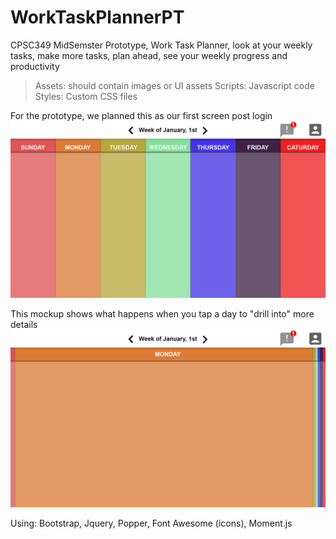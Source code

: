 # WorkTaskPlannerPT
CPSC349 MidSemster Prototype, Work Task Planner, look at your weekly tasks, make more tasks, plan ahead, see your weekly progress and productivity

>Assets: should contain images or UI assets
>Scripts: Javascript code
>Styles: Custom CSS files

For the prototype, we planned this as our first screen post login
![Main Post-Login Screen](Assets/WorkPlannerWireframe.png)

This mockup shows what happens when you tap a day to "drill into" more details
![Select Day Fold](Assets/WorkPlannerWireframe_Fold.png)

Using: Bootstrap, Jquery, Popper, Font Awesome (icons), Moment.js